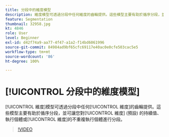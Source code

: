 ```yaml
---
title: 分段中的維度模型
description: 維度模型可透過分段中任何維度的齒輪提供。這些模型主要有助於循序分段，並可讓您對維度 (預設) 的持續值、執行個體或維度的不重複執行個體進行分段。
feature: Segmentation
thumbnail: 32958.jpg
kt: 4846
role: User
level: Beginner
exl-id: d42f74a9-aa77-4f47-a1a2-f14bd6061996
source-git-commit: 84984ad9bf65cfc69117e40ac0e0cfe503cac5e5
workflow-type: tm+mt
source-wordcount: '86'
ht-degree: 100%

---
```


# [!UICONTROL 分段中的維度模型]

[!UICONTROL 維度]模型可透過分段中任何[!UICONTROL 維度]的齒輪提供。這些模型主要有助於循序分段，並可讓您對[!UICONTROL 維度] (預設) 的持續值、執行個體或[!UICONTROL 維度]的不重複執行個體進行分段。

>[!VIDEO](https://video.tv.adobe.com/v/32958/?quality=12&learn=on)
